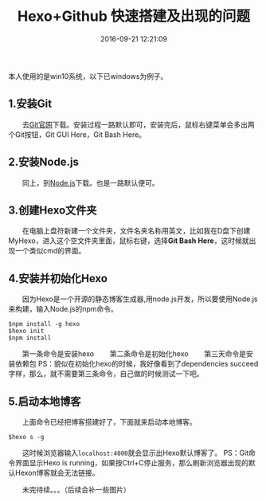 ﻿---
title: Hexo+Github 快速搭建及出现的问题
date: 2016-09-21 12:21:09
tags: 
---

本人使用的是win10系统，以下已windows为例子。

## 1.安装Git
　　去[Git官网](https://git-for-windows.github.io/)下载。安装过程一路默认即可，安装完后，鼠标右键菜单会多出两个Git按钮，Git GUI Here，Git Bash Here。
    
## 2.安装Node.js
　　同上，到[Node.js](https://nodejs.org/)下载。也是一路默认便可。
    
## 3.创建Hexo文件夹
　　在电脑上盘符新建一个文件夹，文件名夹名称用英文，比如我在D盘下创建MyHexo，进入这个空文件夹里面，鼠标右键，选择**Git Bash Here**，这时候就出现一个类似cmd的界面。
## 4.安装并初始化Hexo
　　因为Hexo是一个开源的静态博客生成器,用node.js开发，所以要使用Node.js来构建，输入Node.js的npm命令。

    $npm install -g hexo
    $hexo init
    $npm install
　　第一条命令是安装hexo
　　第二条命令是初始化hexo
　　第三天命令是安装依赖包
PS：貌似在初始化hexo的时候，我好像看到了dependencies succeed字样，那么，就不需要第三条命令，自己做的时候测试一下吧。
## 5.启动本地博客
　　上面命令已经把博客搭建好了，下面就来启动本地博客。

    $hexo s -g
　　这时候浏览器输入`localhost:4000`就会显示出Hexo默认博客了。
PS：Git命令界面显示Hexo is running，如果按Ctrl+C停止服务，那么刷新浏览器出现的默认Hexon博客就会无法链接。


　　未完待续。。。（后续会补一些图片）

